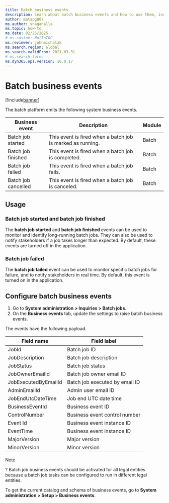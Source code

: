 ```yaml
---
title: Batch business events
description: Learn about batch business events and how to use them, including a table that outlines the modules for various business events.
author: matapg007
ms.author: snaganalla
ms.topic: how-to
ms.date: 02/25/2025
# ms.custom: NotInTOC
ms.reviewer: johnmichalak
ms.search.region: Global
ms.search.validFrom: 2021-03-31
# ms.search.form:
ms.dyn365.ops.version: 10.0.17
---
```


# Batch business events

[!include[banner](../includes/banner.md)]

The batch platform emits the following system business events.

| Business event | Description | Module |
|----------------|-------------|--------|
| Batch job started | This event is fired when a batch job is marked as running. | Batch |
| Batch job finished | This event is fired when a batch job is completed. | Batch |
| Batch job failed | This event is fired when a batch job fails. | Batch |
| Batch job cancelled | This event is fired when a batch job is canceled. | Batch |

## Usage

### Batch job started and batch job finished

The **batch job started** and **batch job finished** events can be used to monitor and identify long-running batch jobs. They can also be used to notify stakeholders if a job takes longer than expected. By default, these events are turned off in the application.

### Batch job failed

The **batch job failed** event can be used to monitor specific batch jobs for failure, and to notify stakeholders in real time. By default, this event is turned on in the application.

## Configure batch business events

1. Go to **System administration \> Inquiries \> Batch jobs**.
2. On the **Business events** tab, update the settings to raise batch business events.

The events have the following payload.

| Field name | Field label |
|------------|-------------|
| JobId | Batch job ID |
| JobDescription | Batch job description |
| JobStatus | Batch job status |
| JobOwnerEmailId | Batch job owner email ID |
| JobExecutedByEmailId | Batch job executed by email ID |
| AdminEmailId | Admin user email ID |
| JobEndUtcDateTime | Job end UTC date time |
| BusinessEventId | Business event ID |
| ControlNumber | Business event control number |
| Event Id | Business event instance ID |
| EventTime | Business event instance ID |
| MajorVersion | Major version |
| MinorVersion | Minor version |

> [!NOTE]
? Batch job business events should be activated for all legal entities because a batch job tasks can be configured to run in different legal entities.

To get the current catalog and schema of business events, go to **System administration \> Setup \> Business events**.
